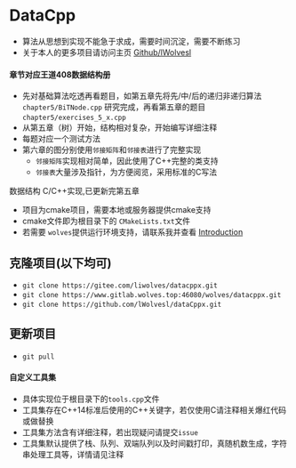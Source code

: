 # DataCpp

- 算法从思想到实现不能急于求成，需要时间沉淀，需要不断练习
- 关于本人的更多项目请访问主页 <a href="https://github.com/lWolvesl">Github/lWolvesl</a>

#### 章节对应王道408数据结构册

- 先对基础算法吃透再看题目，如第五章先将先/中/后的递归非递归算法```chapter5/BiTNode.cpp```
  研究完成，再看第五章的题目```chapter5/exercises_5_x.cpp```
- 从第五章（树）开始，结构相对复杂，开始编写详细注释
- 每题对应一个测试方法
- 第六章的图分别使用```邻接矩阵```和```邻接表```进行了完整实现
    - ```邻接矩阵```实现相对简单，因此使用了C++完整的类支持
    - ```邻接表```大量涉及指针，为方便阅览，采用标准的C写法

数据结构 C/C++实现,已更新完第五章

- 项目为cmake项目，需要本地或服务器提供cmake支持
- cmake文件即为根目录下的 ```CMakeLists.txt```文件
- 若需要 ```wolves```提供运行环境支持，请联系我并查看 <a href="https://www.gitlab.wolves.top:46080/demoHub/readme">
  Introduction</a>

## 克隆项目(以下均可)

- ```git clone https://gitee.com/liwolves/datacppx.git```
- ```git clone https://www.gitlab.wolves.top:46080/wolves/datacppx.git```
- ```git clone https://github.com/lWolvesl/dataCppx.git```

## 更新项目

- ```git pull```

#### 自定义工具集

- 具体实现位于根目录下的```tools.cpp```文件
- 工具集存在C++14标准后使用的C++关键字，若仅使用C请注释相关爆红代码或做替换
- 工具集方法含有详细注释，若出现疑问请提交```issue```
- 工具集默认提供了栈、队列、双端队列以及时间戳打印，真随机数生成，字符串处理工具等，详情请见注释